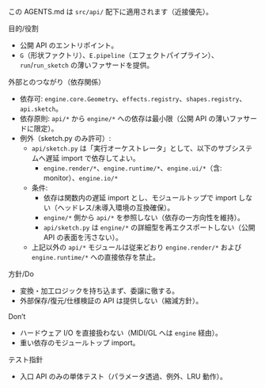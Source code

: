 この AGENTS.md は `src/api/` 配下に適用されます（近接優先）。

目的/役割
- 公開 API のエントリポイント。
- `G`（形状ファクトリ）、`E.pipeline`（エフェクトパイプライン）、`run`/`run_sketch` の薄いファサードを提供。

外部とのつながり（依存関係）
- 依存可: `engine.core.Geometry`、`effects.registry`、`shapes.registry`、`api.sketch`。
- 依存原則: `api/*` から `engine/*` への依存は最小限（公開 API の薄いファサードに限定）。
- 例外（sketch.py のみ許可）:
  - `api/sketch.py` は「実行オーケストレータ」として、以下のサブシステムへ遅延 import で依存してよい。
    - `engine.render/*`、`engine.runtime/*`、`engine.ui/*`（含: monitor）、`engine.io/*`
  - 条件:
    - 依存は関数内の遅延 import とし、モジュールトップで import しない（ヘッドレス/未導入環境の互換確保）。
    - `engine/*` 側から `api/*` を参照しない（依存の一方向性を維持）。
    - `api/sketch.py` は `engine/*` の詳細型を再エクスポートしない（公開 API の表面を汚さない）。
  - 上記以外の `api/*` モジュールは従来どおり `engine.render/*` および `engine.runtime/*` への直接依存を禁止。

方針/Do
- 変換・加工ロジックを持ち込まず、委譲に徹する。
- 外部保存/復元/仕様検証の API は提供しない（縮減方針）。

Don’t
- ハードウェア I/O を直接扱わない（MIDI/GL へは `engine` 経由）。
- 重い依存のモジュールトップ import。

テスト指針
- 入口 API のみの単体テスト（パラメータ透過、例外、LRU 動作）。

